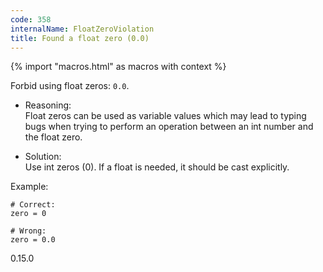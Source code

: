 ```yaml
---
code: 358
internalName: FloatZeroViolation
title: Found a float zero (0.0)
---
```


{% import "macros.html" as macros with context %}

Forbid using float zeros: `0.0`.

  - Reasoning:  
    Float zeros can be used as variable values which may lead to typing
    bugs when trying to perform an operation between an int number and
    the float zero.

  - Solution:  
    Use int zeros (0). If a float is needed, it should be cast
    explicitly.

Example:

    # Correct:
    zero = 0
    
    # Wrong:
    zero = 0.0

<div class="versionadded">

0.15.0

</div>